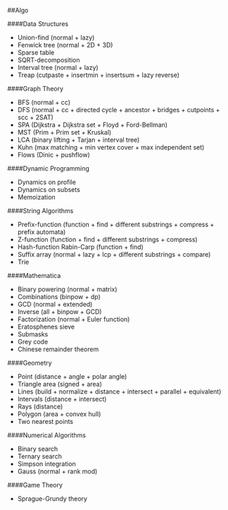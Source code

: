 ##Algo

####Data Structures
* Union-find (normal + lazy)
* Fenwick tree (normal + 2D + 3D)
* Sparse table
* SQRT-decomposition
* Interval tree (normal + lazy)
* Treap (cutpaste + insertmin + insertsum + lazy reverse)

####Graph Theory
* BFS (normal + cc)
* DFS (normal + cc + directed cycle + ancestor + bridges + cutpoints + scc + 2SAT)
* SPA (Dijkstra + Dijkstra set + Floyd + Ford-Bellman)
* MST (Prim + Prim set + Kruskal)
* LCA (binary lifting + Tarjan + interval tree)
* Kuhn (max matching + min vertex cover + max independent set)
* Flows (Dinic + pushflow)

####Dynamic Programming
* Dynamics on profile
* Dynamics on subsets
* Memoization

####String Algorithms
* Prefix-function (function + find + different substrings + compress + prefix automata)
* Z-function (function + find + different substrings + compress)
* Hash-function Rabin-Carp (function + find)
* Suffix array (normal + lazy + lcp + different substrings + compare)
* Trie

####Mathematica
* Binary powering (normal + matrix)
* Combinations (binpow + dp)
* GCD (normal + extended)
* Inverse (all + binpow + GCD)
* Factorization (normal + Euler function)
* Eratosphenes sieve
* Submasks
* Grey code
* Chinese remainder theorem

####Geometry
* Point (distance + angle + polar angle)
* Triangle area (signed + area)
* Lines (build + normalize + distance + intersect + parallel + equivalent)
* Intervals (distance + intersect)
* Rays (distance)
* Polygon (area + convex hull)
* Two nearest points

####Numerical Algorithms
* Binary search
* Ternary search
* Simpson integration
* Gauss (normal + rank mod)

####Game Theory
* Sprague-Grundy theory
